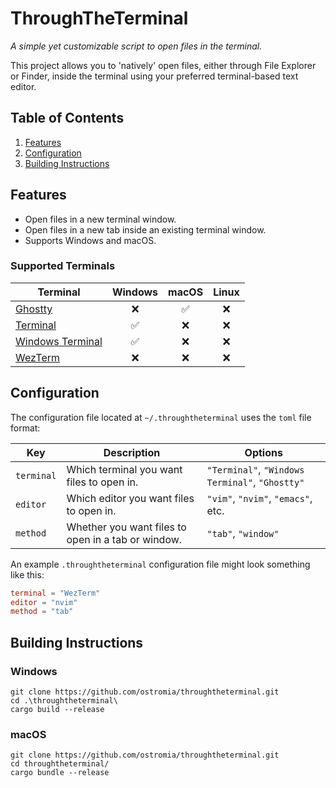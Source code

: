 # ThroughTheTerminal

*A simple yet customizable script to open files in the terminal.*

This project allows you to 'natively' open files, either through File Explorer or Finder, inside the terminal using your preferred terminal-based text editor.

## Table of Contents

1. [Features](#features)
2. [Configuration](#configuration)
3. [Building Instructions](#building-instructions)

## Features

- Open files in a new terminal window.
- Open files in a new tab inside an existing terminal window.
- Supports Windows and macOS.

### Supported Terminals

| Terminal                                                               | Windows | macOS | Linux |
|------------------------------------------------------------------------|:-------:|:-----:|:-----:|
| [Ghostty](https://ghostty.org)                                         | ❌       | ✅    |  ❌   |
| [Terminal](https://support.apple.com/en-gb/guide/terminal/welcome/mac) | ✅       | ❌    |  ❌   |
| [Windows Terminal](https://github.com/microsoft/terminal)              | ✅       | ❌    |  ❌   |
| [WezTerm](https://wezterm.org)                                         | ❌       | ❌    |  ❌   |

## Configuration

The configuration file located at `~/.throughtheterminal` uses the `toml` file format:

| Key        | Description                                        | Options                                         |
|------------|----------------------------------------------------|-------------------------------------------------|
| `terminal` | Which terminal you want files to open in.          | `"Terminal"`, `"Windows Terminal"`, `"Ghostty"` |
| `editor`   | Which editor you want files to open in.            | `"vim"`, `"nvim"`, `"emacs"`, etc.              |
| `method`   | Whether you want files to open in a tab or window. | `"tab"`, `"window"`                             |

An example `.throughtheterminal` configuration file might look something like this:

```toml
terminal = "WezTerm"
editor = "nvim"
method = "tab"
```

## Building Instructions

### Windows

```
git clone https://github.com/ostromia/throughtheterminal.git
cd .\throughtheterminal\
cargo build --release
```

### macOS

```
git clone https://github.com/ostromia/throughtheterminal.git
cd throughtheterminal/
cargo bundle --release
```
